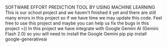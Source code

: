 SOFTWARE EFFORT PREDICTION TOOL BY USING MACHINE LEARNING
This is our school project and we haven't finished it yet and there are still many errors in this project so if we have time we may update this code. Feel free to use this project and maybe you can help us fix the bugs in this project =))
In this project we have integrate with Google Gemini AI (Gemini Flash 2.0) so you will need to install the Google Gemini pip
                                                                pip install google-generativeai
